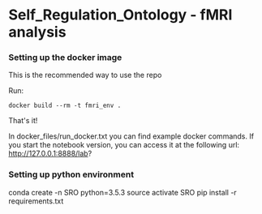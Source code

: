 # Self_Regulation_Ontology - fMRI analysis

### Setting up the docker image
This is the recommended way to use the repo

Run: 
```
docker build --rm -t fmri_env . 
```
That's it!

In docker\_files/run_docker.txt you can find example docker commands.
If you start the notebook version, 
you can access it at the following url:
http://127.0.0.1:8888/lab?

### Setting up python environment

conda create -n SRO python=3.5.3
source activate SRO
pip install -r requirements.txt